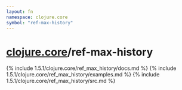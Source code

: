 ```yaml
---
layout: fn
namespace: clojure.core
symbol: "ref-max-history"
---
```


# [clojure.core](../)/ref-max-history

{% include 1.5.1/clojure.core/ref_max_history/docs.md %}
{% include 1.5.1/clojure.core/ref_max_history/examples.md %}
{% include 1.5.1/clojure.core/ref_max_history/src.md %}

